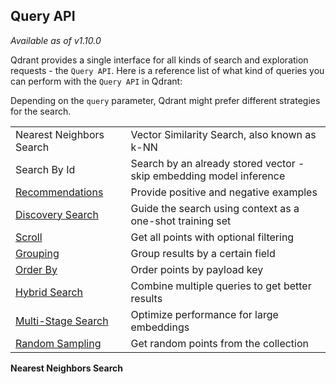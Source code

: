 ## Query API

*Available as of v1.10.0*

Qdrant provides a single interface for all kinds of search and exploration requests - the `Query API`.
Here is a reference list of what kind of queries you can perform with the `Query API` in Qdrant:

Depending on the `query` parameter, Qdrant might prefer different strategies for the search.

|  | |
| --- | --- |
| Nearest Neighbors Search | Vector Similarity Search, also known as k-NN |
| Search By Id | Search by an already stored vector - skip embedding model inference |
| [Recommendations](/documentation/concepts/explore/#recommendation-api) | Provide positive and negative examples |
| [Discovery Search](/documentation/concepts/explore/#discovery-api) | Guide the search using context as a one-shot training set |
| [Scroll](/documentation/concepts/points/#scroll-points) | Get all points with optional filtering |
| [Grouping](/documentation/concepts/search/#grouping-api) | Group results by a certain field |
| [Order By](/documentation/concepts/hybrid-queries/#re-ranking-with-stored-values) | Order points by payload key |
| [Hybrid Search](/documentation/concepts/hybrid-queries/#hybrid-search) | Combine multiple queries to get better results |
| [Multi-Stage Search](/documentation/concepts/hybrid-queries/#multi-stage-queries) | Optimize performance for large embeddings |
| [Random Sampling](#random-sampling) | Get random points from the collection |

**Nearest Neighbors Search**

